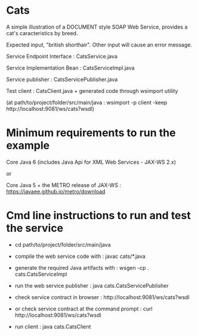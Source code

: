 # Cats

A simple illustration of a DOCUMENT style SOAP Web Service, provides a cat's caracteristics by breed.

Expected input, "british shorthair". Other input will cause an error message.

Service Endpoint Interface : CatsService.java

Service Implementation Bean : CatsServiceImpl.java

Service publisher : CatsServicePublisher.java

Test client : CatsClient.java + generated code through wsimport utility 

(at path/to/project/folder/src/main/java : wsimport -p client -keep http://localhost:9081/ws/cats?wsdl)

# Minimum requirements to run the example

Core Java 6 (includes Java Api for XML Web Services - JAX-WS 2.x)

or

Core Java 5 + the METRO release of JAX-WS : https://javaee.github.io/metro/download

# Cmd line instructions to run and test the service

 - cd path/to/project/folder/src/main/java

 - compile the web service code with : javac cats/*.java
 
 - generate the required Java artifacts with : wsgen -cp . cats.CatsServiceImpl
 
 - run the web service publisher : java cats.CatsServicePublisher
 
 - check service contract in browser : http://localhost:9081/ws/cats?wsdl
 
 - or check service contract at the command prompt : curl http://localhost:9081/ws/cats?wsdl
 
 - run client : java cats.CatsClient


